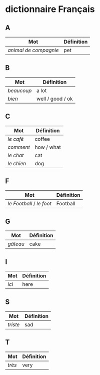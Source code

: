 # dictionnaire Français

## A

| Mot                   | Définition |
| --------------------- | ---------- |
| _animal de compagnie_ | pet        |

## B

| Mot        | Définition       |
| ---------- | ---------------- |
| _beaucoup_ | a lot            |
| _bien_     | well / good / ok |

## C

| Mot        | Définition |
| ---------- | ---------- |
| _le café_  | coffee     |
| _comment_  | how / what |
| _le chat_  | cat        |
| _le chien_ | dog        |

## F

| Mot                       | Définition |
| ------------------------- | ---------- |
| _le Football_ / _le foot_ | Football   |

## G

| Mot      | Définition |
| -------- | ---------- |
| _gâteau_ | cake       |

## I

| Mot   | Définition |
| ----- | ---------- |
| _ici_ | here       |

## S

| Mot      | Définition |
| -------- | ---------- |
| _triste_ | sad        |

## T

| Mot    | Définition |
| ------ | ---------- |
| _très_ | very       |
